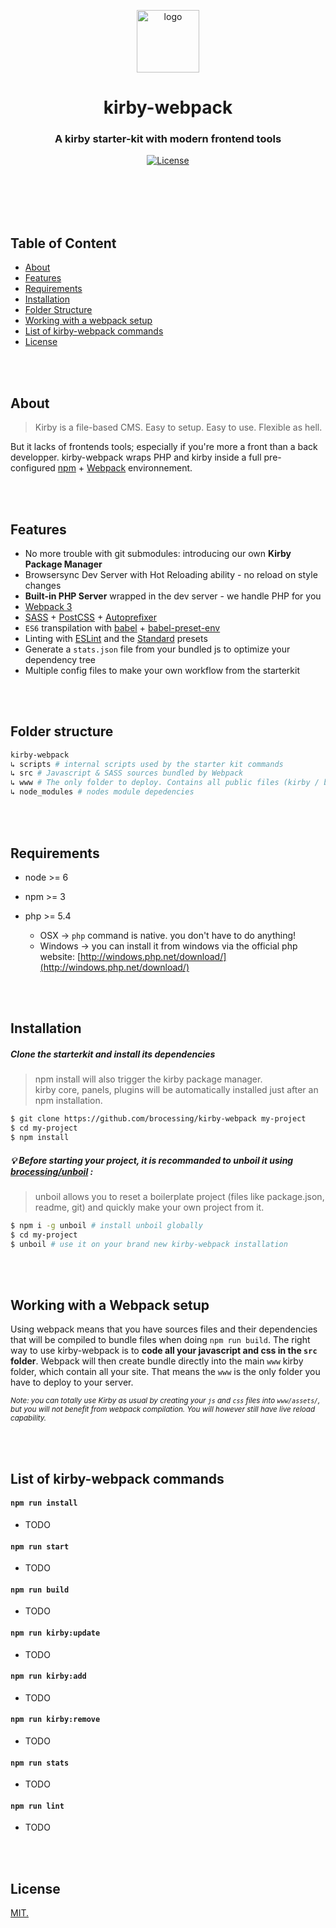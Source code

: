 <p align="center">
  <img src="https://raw.githubusercontent.com/brocessing/kirby-webpack/assets/kirbywebpack-logo.png" width="100" height="auto" alt="logo">
</p>

<h1 align="center">kirby-webpack</h1>
<h3 align="center">A kirby starter-kit with modern frontend tools</h3>

<div align="center">
  <!-- License -->
  <a href="https://raw.githubusercontent.com/brocessing/kirby-webpack/master/LICENSE">
    <img src="https://img.shields.io/badge/license-MIT-blue.svg?style=flat-square" alt="License" />
  </a>
</div>

<br><br><br><br>

## Table of Content
- [About](#about)
- [Features](#features)
- [Requirements](#requirements)
- [Installation](#installation)
- [Folder Structure](#folder-structure)
- [Working with a webpack setup](#working-with-a-webpack-setup)
- [List of kirby-webpack commands](#list-of-kirby-webpacks-commands)
- [License](#license)

<br><br>

## About

> Kirby is a file-based CMS. Easy to setup. Easy to use. Flexible as hell.

But it lacks of frontends tools; especially if you're more a front than a back developper. kirby-webpack wraps PHP and kirby inside a full pre-configured [npm](npmjs.com) + [Webpack](https://webpack.github.io/) environnement.

<br><br>

## Features

- No more trouble with git submodules: introducing our own **Kirby Package Manager**
- Browsersync Dev Server with Hot Reloading ability - no reload on style changes
- **Built-in PHP Server** wrapped in the dev server - we handle PHP for you
- [Webpack 3](https://webpack.github.io/)
- [SASS](http://sass-lang.com/) + [PostCSS](http://postcss.org/)  + [Autoprefixer](https://github.com/postcss/autoprefixer)
- `ES6` transpilation with [babel](https://babeljs.io/) + [babel-preset-env](https://github.com/babel/babel-preset-env)
- Linting with [ESLint](https://eslint.org/) and the [Standard](http://standardjs.com/) presets
- Generate a `stats.json` file from your bundled js to optimize your dependency tree
- Multiple config files to make your own workflow from the starterkit

<br><br>

## Folder structure
```sh
kirby-webpack
↳ scripts # internal scripts used by the starter kit commands
↳ src # Javascript & SASS sources bundled by Webpack
↳ www # The only folder to deploy. Contains all public files (kirby / bundles / assets)
↳ node_modules # nodes module depedencies
```

<br><br>

## Requirements
- node >= 6

- npm >= 3

- php >= 5.4
  - OSX → `php` command is native. you don't have to do anything!
  - Windows → you can install it from windows via the official php website: [http://windows.php.net/download/](http://windows.php.net/download/)

<br><br>

## Installation

##### Clone the starterkit and install its dependencies
> npm install will also trigger the kirby package manager. <br> kirby core, panels, plugins will be automatically installed just after an npm installation.

```sh
$ git clone https://github.com/brocessing/kirby-webpack my-project
$ cd my-project
$ npm install
```

##### :bulb: Before starting your project, it is recommanded to unboil it using [brocessing/unboil](https://github.com/brocessing/unboil) :
> unboil allows you to reset a boilerplate project (files like package.json, readme, git) and quickly make your own project from it.

```sh
$ npm i -g unboil # install unboil globally
$ cd my-project
$ unboil # use it on your brand new kirby-webpack installation
```

<br><br>

## Working with a Webpack setup
Using webpack means that you have sources files and their dependencies that will be compiled to bundle files when doing `npm run build`. The right way to use kirby-webpack is to **code all your javascript and css in the `src` folder**. Webpack will then create bundle directly into the main `www` kirby folder, which contain all your site. That means the `www` is the only folder you have to deploy to your server.

<sup>_Note: you can totally use Kirby as usual by creating your `js` and `css` files into `www/assets/`, but you will not benefit from webpack compilation. You will however still have live reload capability._</sup>

<br><br>

## List of kirby-webpack commands

#### `npm run install`
- TODO

#### `npm run start`
- TODO

#### `npm run build`
- TODO

#### `npm run kirby:update`
- TODO

#### `npm run kirby:add`
- TODO

#### `npm run kirby:remove`
- TODO

#### `npm run stats`
- TODO

#### `npm run lint`
- TODO

<br><br>

## License
[MIT.](https://tldrlegal.com/license/mit-license)
